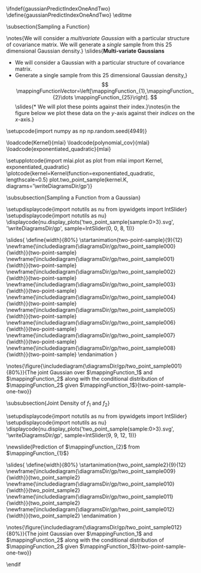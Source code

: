 \ifndef{gaussianPredictIndexOneAndTwo}
\define{gaussianPredictIndexOneAndTwo}
\editme


\subsection{Sampling a Function}

\notes{We will consider a *multivariate Gaussian* with a particular structure of covariance matrix. We will generate a *single* sample from this 25 dimensional Gaussian density.}
\slides{**Multi-variate Gaussians**

* We will consider a Gaussian with a particular structure of covariance matrix.
* Generate a single sample from this 25 dimensional Gaussian density,}
$$
\mappingFunctionVector=\left[\mappingFunction_{1},\mappingFunction_{2}\dots \mappingFunction_{25}\right].
$$
\slides{* We will plot these points against their index.}\notes{in the figure below we plot these data on the $y$-axis against their *indices* on the $x$-axis.}


\setupcode{import numpy as np
np.random.seed(4949)}

\loadcode{Kernel}{mlai}
\loadcode{polynomial_cov}{mlai}
\loadcode{exponentiated_quadratic}{mlai}

\setupplotcode{import mlai.plot as plot
from mlai import Kernel, exponentiated_quadratic}
\plotcode{kernel=Kernel(function=exponentiated_quadratic, lengthscale=0.5)
plot.two_point_sample(kernel.K, diagrams='\writeDiagramsDir/gp')}

\subsubsection{Sampling a Function from a Gaussian}

\setupdisplaycode{import notutils as nu
from ipywidgets import IntSlider}
\setupdisplaycode{import notutils as nu}
\displaycode{nu.display_plots('two_point_sample{sample:0>3}.svg', 
                            '\writeDiagramsDir/gp', 
							sample=IntSlider(0, 0, 8, 1))}

\slides{
\define{width}{80%}
\startanimation{two-point-sample}{9}{12}
\newframe{\includediagram{\diagramsDir/gp/two_point_sample000}{\width}}{two-point-sample}
\newframe{\includediagram{\diagramsDir/gp/two_point_sample001}{\width}}{two-point-sample}
\newframe{\includediagram{\diagramsDir/gp/two_point_sample002}{\width}}{two-point-sample}
\newframe{\includediagram{\diagramsDir/gp/two_point_sample003}{\width}}{two-point-sample}
\newframe{\includediagram{\diagramsDir/gp/two_point_sample004}{\width}}{two-point-sample}
\newframe{\includediagram{\diagramsDir/gp/two_point_sample005}{\width}}{two-point-sample}
\newframe{\includediagram{\diagramsDir/gp/two_point_sample006}{\width}}{two-point-sample}
\newframe{\includediagram{\diagramsDir/gp/two_point_sample007}{\width}}{two-point-sample}
\newframe{\includediagram{\diagramsDir/gp/two_point_sample008}{\width}}{two-point-sample}
\endanimation
}

\notes{\figure{\includediagram{\diagramsDir/gp/two_point_sample001}{80%}}{The joint Gaussian over $\mappingFunction_1$ and $\mappingFunction_2$ along with the conditional distribution of $\mappingFunction_2$ given $\mappingFunction_1$}{two-point-sample-one-two}}


\subsubsection{Joint Density of $f_1$ and $f_2$}

\setupdisplaycode{import notutils as nu
from ipywidgets import IntSlider}
\setupdisplaycode{import notutils as nu}
\displaycode{nu.display_plots('two_point_sample{sample:0>3}.svg', 
                            '\writeDiagramsDir/gp', 
							sample=IntSlider(9, 9, 12, 1))}

\newslide{Prediction of $\mappingFunction_{2}$ from $\mappingFunction_{1}$}

\slides{
\define{width}{80%}
\startanimation{two_point_sample2}{9}{12}
\newframe{\includediagram{\diagramsDir/gp/two_point_sample009}{\width}}{two_point_sample2}
\newframe{\includediagram{\diagramsDir/gp/two_point_sample010}{\width}}{two_point_sample2}
\newframe{\includediagram{\diagramsDir/gp/two_point_sample011}{\width}}{two_point_sample2}
\newframe{\includediagram{\diagramsDir/gp/two_point_sample012}{\width}}{two_point_sample2}
\endanimation
}

\notes{\figure{\includediagram{\diagramsDir/gp/two_point_sample012}{80%}}{The joint Gaussian over $\mappingFunction_1$ and $\mappingFunction_2$ along with the conditional distribution of $\mappingFunction_2$ given $\mappingFunction_1$}{two-point-sample-one-two}}

\endif
